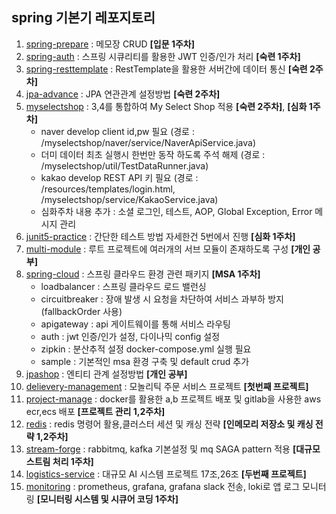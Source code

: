 ## spring 기본기 레포지토리

1. [spring-prepare](spring-prepare) : 메모장 CRUD **[입문 1주차]**
2. [spring-auth](spring-auth) : 스프링 시큐리티를 활용한 JWT 인증/인가 처리 **[숙련 1주차]**
3. [spring-resttemplate](spring-resttemplate) : RestTemplate을 활용한 서버간에 데이터 통신 **[숙련 2주차]**
4. [jpa-advance](jpa-advance) : JPA 연관관계 설정방법 **[숙련 2주차]**
5. [myselectshop](myselectshop) : 3,4를 통합하여 My Select Shop 적용 **[숙련 2주차]**, **[심화 1주차]**
   - naver develop client id,pw 필요 (경로 : /myselectshop/naver/service/NaverApiService.java)
   - 더미 데이터 최초 실행시 한번만 동작 하도록 주석 해제 (경로 : /myselectshop/util/TestDataRunner.java)
   - kakao develop REST API 키 필요 (경로 : /resources/templates/login.html, /myselectshop/service/KakaoService.java) 
   - 심화주차 내용 추가 : 소셜 로그인, 테스트, AOP, Global Exception, Error 메시지 관리
6. [junit5-practice](junit5-practice) : 간단한 테스트 방법 자세한건 5번에서 진행 **[심화 1주차]**
7. [multi-module](multi-module) : 루트 프로젝트에 여러개의 서브 모듈이 존재하도록 구성 **[개인 공부]**
8. [spring-cloud](spring-cloud) : 스프링 클라우드 환경 관련 패키지 **[MSA 1주차]**
   - loadbalancer : 스프링 클라우드 로드 밸런싱
   - circuitbreaker : 장애 발생 시 요청을 차단하여 서비스 과부하 방지(fallbackOrder 사용)
   - apigateway : api 게이트웨이를 통해 서비스 라우팅
   - auth : jwt 인증/인가 설정, 다이나믹 config 설정
   - zipkin : 분산추적 설정 docker-compose.yml 실행 필요
   - sample : 기본적인 msa 환경 구축 및 default crud 추가
9. [jpashop](jpashop) : 엔티티 관계 설정방법 **[개인 공부]**
10. [delievery-management](delievery-management) : 모놀리틱 주문 서비스 프로젝트 **[첫번째 프로젝트]**
11. [project-manage](project-manage) : docker를 활용한 a,b 프로젝트 배포 및 gitlab을 사용한 aws ecr,ecs 배포 **[프로젝트 관리 1,2주차]**
12. [redis](redis) : redis 명령어 활용,클러스터 세션 및 캐싱 전략 **[인메모리 저장소 및 캐싱 전략 1,2주차]**
13. [stream-forge](stream-forge) : rabbitmq, kafka 기본설정 및 mq SAGA pattern 적용 **[대규모 스트림 처리 1주차]**
14. [logistics-service](logistics-service) : 대규모 AI 시스템 프로젝트 17조,26조 **[두번째 프로젝트]**
15. [monitoring](monitoring) : prometheus, grafana, grafana slack 전송, loki로 앱 로그 모니터링 **[모니터링 시스템 및 시큐어 코딩 1주차]**

